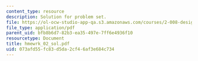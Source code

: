 ```yaml
---
content_type: resource
description: Solution for problem set.
file: https://ol-ocw-studio-app-qa.s3.amazonaws.com/courses/2-008-design-and-manufacturing-ii-spring-2004/073afd55fc83d5da2cf46af3e684c734_hmewrk_02_sol.pdf
file_type: application/pdf
parent_uid: bfb8b6d7-82b3-ea35-497e-7ff6e4936f10
resourcetype: Document
title: hmewrk_02_sol.pdf
uid: 073afd55-fc83-d5da-2cf4-6af3e684c734
---
```

